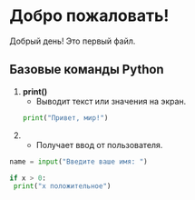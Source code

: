 # Добро пожаловать!

Добрый день!
Это первый файл.

## Базовые команды Python

1. **print()**
   - Выводит текст или значения на экран.
   ```python
   print("Привет, мир!")

2.  - Получает ввод от пользователя.
   ```python
   name = input("Введите ваше имя: ")

   if x > 0:
    print("x положительное")

